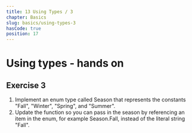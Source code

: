 ```yaml
---
title: 13 Using Types / 3
chapter: Basics
slug: basics/using-types-3
hasCode: true
position: 17
---
```


# Using types - hands on

## Exercise 3

1. Implement an enum type called Season that represents the constants "Fall", "Winter", "Spring", and "Summer".
2. Update the function so you can pass in the season by referencing an item in the enum, for example Season.Fall, instead of the literal string "Fall".
